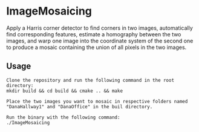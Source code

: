# ImageMosaicing
Apply a Harris corner detector to find corners in two images, automatically find corresponding features, estimate a homography between the two images, and warp one image into the coordinate system of the second one to produce a mosaic containing the union of all pixels in the two images.

## Usage
```
Clone the repository and run the following command in the root directory:
mkdir build && cd build && cmake .. && make

Place the two images you want to mosaic in respective folders named "DanaHallway1" and "DanaOffice" in the buil directory.

Run the binary with the following command:
./ImageMosaicing
```